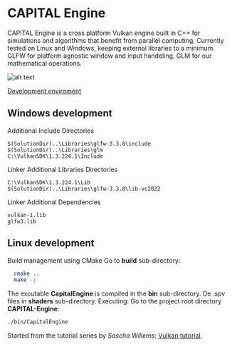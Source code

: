 # CAPITAL Engine
CAPITAL Engine is a cross platform Vulkan engine built in C++ for simulations and algorithms that benefit from parallel computing. Currently tested on Linux and Windows, keeping external libraries to a minimum. GLFW for platform agnostic window and input handeling, GLM for our mathematical operations. 

![alt text](https://github.com/whooki3/CAPITAL-engine/blob/development/assets/CoverCapture.PNG?raw=true)

[Development enviroment](https://vulkan-tutorial.com/Development_environment)

## Windows development
Additional Include Directories
```
$(SolutionDir)..\Libraries\glfw-3.3.8\include
$(SolutionDir)..\Libraries\glm
C:\VulkanSDK\1.3.224.1\Include
```
Linker Additional Libraries Directories
```text
C:\VulkanSDK\1.3.224.1\Lib
$(SolutionDir)..\Libraries\glfw-3.3.8\lib-vc2022
```
Linker Additional Dependencies
```text
vulkan-1.lib
glfw3.lib
```

## Linux development
Build management using CMake
Go to **build** sub-directory:
```bash
  cmake ..
  make -j
```
The excutable **CapitalEngine** is compiled in the **bin** sub-directory. De .spv files in **shaders** sub-directory.
Executing: Go to the project root directory **CAPITAL-Engine**:
```bash
./bin/CapitalEngine
```



Started from the tutorial series by *Sascha Willems*: [Vulkan tutorial](https://vulkan-tutorial.com/Introduction).


